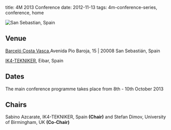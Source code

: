 title: 4M 2013 Conference
date: 2012-11-13 
tags: 4m-conference-series, conference, home


![San Sebastian, Spain](/4m-association/images/san-sebastian1.jpg)

##  Venue

[Barceló Costa Vasca](http://www.barcelo.com/BarceloHotels/en_GB/hotels/Spain/San-Sebastian/hotel-barcelo-costa-vasca/practical-information.aspx),Avenida Pio Baroja, 15 | 20008 San Sebastián, Spain

[IK4-TEKNIKER](http://www.tekniker.es/en/tekniker/como_llegar/), Eibar, Spain
<!--break-->
##  Dates

The main conference programme takes place from 8th - 10th October 2013

##  Chairs

Sabino Azcarate, IK4-TEKNIKER, Spain **(Chair)**
and Stefan Dimov, University of Birmingham, UK **(Co-Chair)**